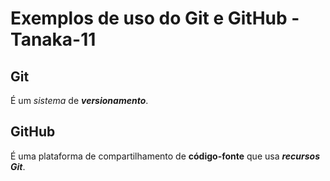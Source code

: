 # Exemplos de uso do Git e GitHub - Tanaka-11

## Git

É um _sistema_ de ***versionamento***.

## GitHub

É uma plataforma de compartilhamento de **código-fonte** que usa ***recursos Git***.

